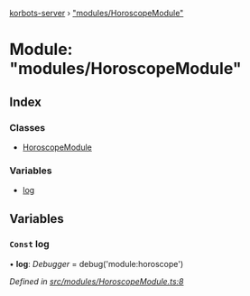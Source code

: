[korbots-server](../README.md) › ["modules/HoroscopeModule"](_modules_horoscopemodule_.md)

# Module: "modules/HoroscopeModule"

## Index

### Classes

* [HoroscopeModule](../classes/_modules_horoscopemodule_.horoscopemodule.md)

### Variables

* [log](_modules_horoscopemodule_.md#const-log)

## Variables

### `Const` log

• **log**: *Debugger* = debug('module:horoscope')

*Defined in [src/modules/HoroscopeModule.ts:8](https://github.com/Xisabla/Korbots/blob/f723afa/server/src/modules/HoroscopeModule.ts#L8)*
